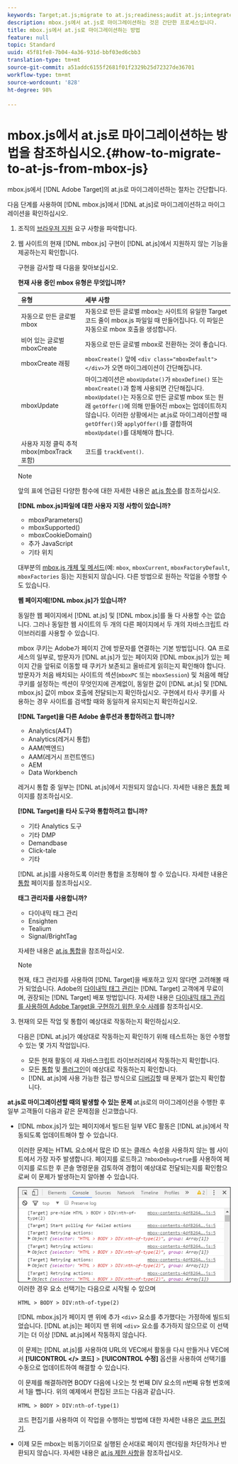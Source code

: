 ```yaml
---
keywords: Target;at.js;migrate to at.js;readiness;audit at.js;integrate at.js
description: mbox.js에서 at.js로 마이그레이션하는 것은 간단한 프로세스입니다.
title: mbox.js에서 at.js로 마이그레이션하는 방법
feature: null
topic: Standard
uuid: 45f81fe8-7b04-4a36-931d-bbf03ed6cbb3
translation-type: tm+mt
source-git-commit: a51addc6155f2681f01f2329b25d72327de36701
workflow-type: tm+mt
source-wordcount: '828'
ht-degree: 98%

---
```



# mbox.js에서 at.js로 마이그레이션하는 방법을 참조하십시오.{#how-to-migrate-to-at-js-from-mbox-js}

mbox.js에서 [!DNL Adobe Target]의 at.js로 마이그레이션하는 절차는 간단합니다.

다음 단계를 사용하여 [!DNL mbox.js]에서 [!DNL at.js]로 마이그레이션하고 마이그레이션을 확인하십시오.

1. 조직의 [브라우저 지원](../../../../c-implementing-target/c-considerations-before-you-implement-target/supported-browsers.md#reference_01B4BF99E7D545A7998773202A2F6100) 요구 사항을 파악합니다.
1. 웹 사이트의 현재 [!DNL mbox.js] 구현이 [!DNL at.js]에서 지원하지 않는 기능을 제공하는지 확인합니다. 

   구현을 감사할 때 다음을 찾아보십시오.

   **현재 사용 중인 mbox 유형은 무엇입니까?**

   | 유형 | 세부 사항 |
   |--- |--- |
   | 자동으로 만든 글로벌 mbox | 자동으로 만든 글로벌 mbox는 사이트의 유일한 Target 코드 줄이 mbox.js 파일일 때 만들어집니다. 이 파일은 자동으로 mbox 호출을 생성합니다. |
   | 비어 있는 글로벌 mboxCreate | 자동으로 만든 글로벌 mbox로 전환하는 것이 좋습니다. |
   | mboxCreate 래핑 | `mboxCreate()` 앞에 `<div class="mboxDefault"></div>`가 오면 마이그레이션이 간단해집니다. |
   | mboxUpdate | 마이그레이션은 `mboxUpdate()`가 `mboxDefine()` 또는`mboxCreate()`과 함께 사용되면 간단해집니다. `mboxUpdate()`는 자동으로 만든 글로벌 mbox 또는 원래 `getOffer()`에 의해 만들어진 mbox는 업데이트하지 않습니다. 이러한 상황에서는 at.js로 마이그레이션할 때 `getOffer()`와 `applyOffer()`를 결합하여 `mboxUpdate()`를 대체해야 합니다. |
   | 사용자 지정 클릭 추적 mbox(mboxTrack 포함) | 코드를 `trackEvent()`. |

   >[!NOTE]
   >
   >앞의 표에 언급된 다양한 함수에 대한 자세한 내용은 [at.js 함수](/help/c-implementing-target/c-implementing-target-for-client-side-web/cmp-atjs-functions.md)를 참조하십시오.

   **[!DNL mbox.js]파일에 대한 사용자 지정 사항이 있습니까?**

   * mboxParameters()
   * mboxSupported()
   * mboxCookieDomain()
   * 추가 JavaScript
   * 기타 위치

   대부분의 [mbox.js 개체 및 메서드](../../../../c-target/c-visitor-profile/variables-profiles-parameters-methods.md#section_8C78059D15D9452F95636A5640188537)(예: `mbox`, `mboxCurrent`, `mboxFactoryDefault`, `mboxFactories` 등)는 지원되지 않습니다. 다른 방법으로 원하는 작업을 수행할 수도 있습니다.

   **웹 페이지에[!DNL mbox.js]가 있습니까?**

   동일한 웹 페이지에서 [!DNL at.js] 및 [!DNL mbox.js]를 둘 다 사용할 수는 없습니다. 그러나 동일한 웹 사이트의 두 개의 다른 페이지에서 두 개의 자바스크립트 라이브러리를 사용할 수 있습니다.

   mbox 쿠키는 Adobe가 페이지 간에 방문자를 연결하는 기본 방법입니다. QA 프로세스의 일부로, 방문자가 [!DNL at.js]가 있는 페이지와 [!DNL mbox.js]가 있는 페이지 간을 앞뒤로 이동할 때 쿠키가 보존되고 올바르게 읽히는지 확인해야 합니다. 방문자가 처음 배치되는 사이트의 섹션(`mboxPC` 또는 `mboxSession`) 및 처음에 해당 쿠키를 설정하는 섹션이 무엇인지에 관계없이, 동일한 값이 [!DNL at.js] 및 [!DNL mbox.js] 값이 mbox 호출에 전달되는지 확인하십시오. 구현에서 타사 쿠키를 사용하는 경우 사이트를 검색할 때와 동일하게 유지되는지 확인하십시오.

   **[!DNL Target]을 다른 Adobe 솔루션과 통합하려고 합니까?**

   * Analytics(A4T)
   * Analytics(레거시 통합)
   * AAM(백엔드)
   * AAM(레거시 프런트엔드)
   * AEM
   * Data Workbench

   레거시 통합 중 일부는 [!DNL at.js]에서 지원되지 않습니다. 자세한 내용은 [통합](../../../../c-implementing-target/c-implementing-target-for-client-side-web/c-how-atjs-works/target-atjs-integrations.md#concept_C100BC4F073C4B57A608B309D0157B39) 페이지를 참조하십시오.

   **[!DNL Target]을 타사 도구와 통합하려고 합니까?**

   * 기타 Analytics 도구
   * 기타 DMP
   * Demandbase
   * Click-tale
   * 기타

   [!DNL at.js]를 사용하도록 이러한 통합을 조정해야 할 수 있습니다. 자세한 내용은 [통합](../../../../c-implementing-target/c-implementing-target-for-client-side-web/c-how-atjs-works/target-atjs-integrations.md#concept_C100BC4F073C4B57A608B309D0157B39) 페이지를 참조하십시오.

   **태그 관리자를 사용합니까?**

   * 다이내믹 태그 관리
   * Ensighten
   * Tealium
   * Signal/BrightTag

   자세한 내용은 [at.js 통합](../../../../c-implementing-target/c-implementing-target-for-client-side-web/c-how-atjs-works/target-atjs-integrations.md#concept_C100BC4F073C4B57A608B309D0157B39)을 참조하십시오.

   >[!NOTE]
   >
   >현재, 태그 관리자를 사용하여 [!DNL Target]을 배포하고 있지 않다면 고려해볼 때가 되었습니다. Adobe의 [다이내믹 태그 관리](https://dtm.adobe.com)는 [!DNL Target] 고객에게 무료이며, 권장되는 [!DNL Target] 배포 방법입니다. 자세한 내용은 [다이내믹 태그 관리를 사용하여 Adobe Target을 구현하기 위한 우수 사례](https://docs.adobe.com/content/help/en/dtm/implementing/overview.html)를 참조하십시오.

1. 현재의 모든 작업 및 통합이 예상대로 작동하는지 확인하십시오.

   다음은 [!DNL at.js]가 예상대로 작동하는지 확인하기 위해 테스트하는 동안 수행할 수 있는 몇 가지 작업입니다.

   * 모든 현재 활동이 새 자바스크립트 라이브러리에서 작동하는지 확인합니다.
   * 모든 [통합](../../../../c-implementing-target/c-implementing-target-for-client-side-web/c-how-atjs-works/target-atjs-integrations.md#concept_C100BC4F073C4B57A608B309D0157B39) 및 [플러그인](../../../../c-implementing-target/c-implementing-target-for-client-side-web/t-mbox-download/c-target-atjs-implementation/target-atjs-plugins.md#concept_F5D4C0A4DACF41409CC42FDD93B13FAF)이 예상대로 작동하는지 확인합니다.
   * [!DNL at.js]에 사용 가능한 접근 방식으로 [디버깅](../../../../c-implementing-target/c-implementing-target-for-client-side-web/c-target-debugging-atjs/target-debugging-atjs.md#concept_CAE591DA8C404C22917584ECD4F7494F)할 때 문제가 없는지 확인합니다.

**at.js로 마이그레이션할 때의 발생할 수 있는 문제** at.js로의 마이그레이션을 수행한 후 일부 고객들이 다음과 같은 문제점을 신고했습니다.

* [!DNL mbox.js]가 있는 페이지에서 빌드된 일부 VEC 활동은 [!DNL at.js]에서 작동되도록 업데이트해야 할 수 있습니다.

   이러한 문제는 HTML 요소에서 많은 ID 또는 클래스 속성을 사용하지 않는 웹 사이트에서 가장 자주 발생합니다. 페이지를 로드하고 `?mboxDebug=true`를 사용하여 페이지를 로드한 후 콘솔 명령문을 검토하여 경험이 예상대로 전달되는지를 확인함으로써 이 문제가 발생하는지 알아볼 수 있습니다.

   ![](assets/mboxdebug.png)
이러한 경우 요소 선택기는 다음으로 시작될 수 있으며

   ```
   HTML > BODY > DIV:nth-of-type(2)
   ```

   [!DNL mbox.js]가 페이지 맨 위에 추가 `<div>` 요소를 추가했다는 가정하에 빌드되었습니다. [!DNL at.js]는 페이지 맨 위에 `<div>` 요소를 추가하지 않으므로 이 선택기는 더 이상 [!DNL at.js]에서 작동하지 않습니다.

   이 문제는 [!DNL at.js]를 사용하여 URL의 VEC에서 활동을 다시 만들거나 VEC에서 **[!UICONTROL &lt;/> 코드]** > **[!UICONTROL 수정]** 옵션을 사용하여 선택기를 수동으로 업데이트하여 해결할 수 있습니다.

   이 문제를 해결하려면 BODY 다음에 나오는 첫 번째 DIV 요소의 n번째 유형 번호에서 1을 뺍니다. 위의 예제에서 편집된 코드는 다음과 같습니다.

   ```
   HTML > BODY > DIV:nth-of-type(1)
   ```

   코드 편집기를 사용하여 이 작업을 수행하는 방법에 대한 자세한 내용은 [코드 편집기](../../../../c-experiences/c-visual-experience-composer/c-vec-code-editor/vec-code-editor.md#concept_B3A6E9EE3A60406DB640E205EA1745B5).

* 이제 모든 mbox는 비동기이므로 실행된 순서대로 페이지 렌더링을 차단하거나 반환되지 않습니다. 자세한 내용은 [at.js 제한 사항](../../../../c-implementing-target/c-implementing-target-for-client-side-web/t-mbox-download/c-target-atjs-implementation/target-atjs-limitations.md#concept_FA99E4D6EC274552BF45E01AFB76CCAE)을 참조하십시오.
